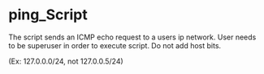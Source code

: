 # ping_Script
The script sends an ICMP echo request to a users ip network.
User needs to be superuser in order to execute script.
Do not add host bits.

(Ex: 127.0.0.0/24, not 127.0.0.5/24)

